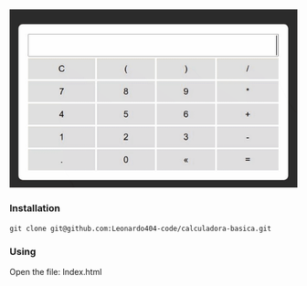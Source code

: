 <div aling="center">
    <img src="./public/calculator2.gif">
</div>

### Installation
``` git clone git@github.com:Leonardo404-code/calculadora-basica.git ```
### Using

Open the file: Index.html

